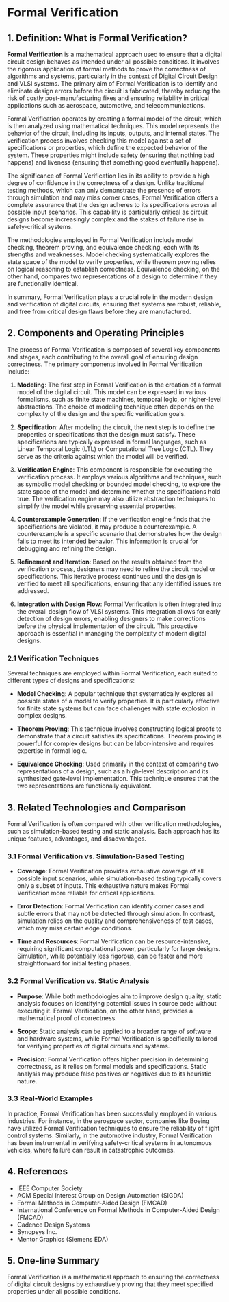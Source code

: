 # Formal Verification

## 1. Definition: What is **Formal Verification**?

**Formal Verification** is a mathematical approach used to ensure that a digital circuit design behaves as intended under all possible conditions. It involves the rigorous application of formal methods to prove the correctness of algorithms and systems, particularly in the context of Digital Circuit Design and VLSI systems. The primary aim of Formal Verification is to identify and eliminate design errors before the circuit is fabricated, thereby reducing the risk of costly post-manufacturing fixes and ensuring reliability in critical applications such as aerospace, automotive, and telecommunications.

Formal Verification operates by creating a formal model of the circuit, which is then analyzed using mathematical techniques. This model represents the behavior of the circuit, including its inputs, outputs, and internal states. The verification process involves checking this model against a set of specifications or properties, which define the expected behavior of the system. These properties might include safety (ensuring that nothing bad happens) and liveness (ensuring that something good eventually happens).

The significance of Formal Verification lies in its ability to provide a high degree of confidence in the correctness of a design. Unlike traditional testing methods, which can only demonstrate the presence of errors through simulation and may miss corner cases, Formal Verification offers a complete assurance that the design adheres to its specifications across all possible input scenarios. This capability is particularly critical as circuit designs become increasingly complex and the stakes of failure rise in safety-critical systems.

The methodologies employed in Formal Verification include model checking, theorem proving, and equivalence checking, each with its strengths and weaknesses. Model checking systematically explores the state space of the model to verify properties, while theorem proving relies on logical reasoning to establish correctness. Equivalence checking, on the other hand, compares two representations of a design to determine if they are functionally identical.

In summary, Formal Verification plays a crucial role in the modern design and verification of digital circuits, ensuring that systems are robust, reliable, and free from critical design flaws before they are manufactured.

## 2. Components and Operating Principles

The process of Formal Verification is composed of several key components and stages, each contributing to the overall goal of ensuring design correctness. The primary components involved in Formal Verification include:

1. **Modeling**: The first step in Formal Verification is the creation of a formal model of the digital circuit. This model can be expressed in various formalisms, such as finite state machines, temporal logic, or higher-level abstractions. The choice of modeling technique often depends on the complexity of the design and the specific verification goals.

2. **Specification**: After modeling the circuit, the next step is to define the properties or specifications that the design must satisfy. These specifications are typically expressed in formal languages, such as Linear Temporal Logic (LTL) or Computational Tree Logic (CTL). They serve as the criteria against which the model will be verified.

3. **Verification Engine**: This component is responsible for executing the verification process. It employs various algorithms and techniques, such as symbolic model checking or bounded model checking, to explore the state space of the model and determine whether the specifications hold true. The verification engine may also utilize abstraction techniques to simplify the model while preserving essential properties.

4. **Counterexample Generation**: If the verification engine finds that the specifications are violated, it may produce a counterexample. A counterexample is a specific scenario that demonstrates how the design fails to meet its intended behavior. This information is crucial for debugging and refining the design.

5. **Refinement and Iteration**: Based on the results obtained from the verification process, designers may need to refine the circuit model or specifications. This iterative process continues until the design is verified to meet all specifications, ensuring that any identified issues are addressed.

6. **Integration with Design Flow**: Formal Verification is often integrated into the overall design flow of VLSI systems. This integration allows for early detection of design errors, enabling designers to make corrections before the physical implementation of the circuit. This proactive approach is essential in managing the complexity of modern digital designs.

### 2.1 Verification Techniques

Several techniques are employed within Formal Verification, each suited to different types of designs and specifications:

- **Model Checking**: A popular technique that systematically explores all possible states of a model to verify properties. It is particularly effective for finite state systems but can face challenges with state explosion in complex designs.

- **Theorem Proving**: This technique involves constructing logical proofs to demonstrate that a circuit satisfies its specifications. Theorem proving is powerful for complex designs but can be labor-intensive and requires expertise in formal logic.

- **Equivalence Checking**: Used primarily in the context of comparing two representations of a design, such as a high-level description and its synthesized gate-level implementation. This technique ensures that the two representations are functionally equivalent.

## 3. Related Technologies and Comparison

Formal Verification is often compared with other verification methodologies, such as simulation-based testing and static analysis. Each approach has its unique features, advantages, and disadvantages.

### 3.1 Formal Verification vs. Simulation-Based Testing

- **Coverage**: Formal Verification provides exhaustive coverage of all possible input scenarios, while simulation-based testing typically covers only a subset of inputs. This exhaustive nature makes Formal Verification more reliable for critical applications.

- **Error Detection**: Formal Verification can identify corner cases and subtle errors that may not be detected through simulation. In contrast, simulation relies on the quality and comprehensiveness of test cases, which may miss certain edge conditions.

- **Time and Resources**: Formal Verification can be resource-intensive, requiring significant computational power, particularly for large designs. Simulation, while potentially less rigorous, can be faster and more straightforward for initial testing phases.

### 3.2 Formal Verification vs. Static Analysis

- **Purpose**: While both methodologies aim to improve design quality, static analysis focuses on identifying potential issues in source code without executing it. Formal Verification, on the other hand, provides a mathematical proof of correctness.

- **Scope**: Static analysis can be applied to a broader range of software and hardware systems, while Formal Verification is specifically tailored for verifying properties of digital circuits and systems.

- **Precision**: Formal Verification offers higher precision in determining correctness, as it relies on formal models and specifications. Static analysis may produce false positives or negatives due to its heuristic nature.

### 3.3 Real-World Examples

In practice, Formal Verification has been successfully employed in various industries. For instance, in the aerospace sector, companies like Boeing have utilized Formal Verification techniques to ensure the reliability of flight control systems. Similarly, in the automotive industry, Formal Verification has been instrumental in verifying safety-critical systems in autonomous vehicles, where failure can result in catastrophic outcomes.

## 4. References

- IEEE Computer Society
- ACM Special Interest Group on Design Automation (SIGDA)
- Formal Methods in Computer-Aided Design (FMCAD)
- International Conference on Formal Methods in Computer-Aided Design (FMCAD)
- Cadence Design Systems
- Synopsys Inc.
- Mentor Graphics (Siemens EDA)

## 5. One-line Summary

Formal Verification is a mathematical approach to ensuring the correctness of digital circuit designs by exhaustively proving that they meet specified properties under all possible conditions.